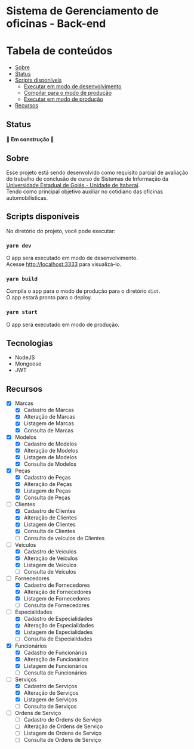 # Sistema de Gerenciamento de oficinas - Back-end

Tabela de conteúdos
=================
<!--ts-->
   * [Sobre](#Sobre)
   * [Status](#Status)
   * [Scripts disponíveis](#Scripts-disponíveis)
      * [Executar em modo de desenvolvimento](#yarn-dev)
      * [Compilar para o modo de produção](#yarn-build)
      * [Executar em modo de produção](#yarn-start)
   * [Recursos](#recursos)
<!--te-->

## Status

#### :construction:  Em construção  :construction:

## Sobre

Esse projeto está sendo desenvolvido como requisito parcial de avaliação do trabalho de conclusão de curso de Sistemas de Informação da [Universidade Estadual de Goiás - Unidade de Itaberaí](http://www.itaberai.ueg.br/).<br/>
Tendo como principal objetivo auxiliar no cotidiano das oficinas automobilísticas.

## Scripts disponíveis

No diretório do projeto, você pode executar:

### `yarn dev`

O app será executado em modo de desenvolvimento.<br />
Acesse [http://localhost:3333](http://localhost:3333) para visualizá-lo.

### `yarn build`

Compila o app para o modo de produção para o diretório `dist`.<br />
O app estará pronto para o deploy.

### `yarn start`

O app será executado em modo de produção.<br />

## Tecnologias

  * NodeJS
  * Mongoose
  * JWT

## Recursos 
  - [X] Marcas
    - [x] Cadastro de Marcas
    - [x] Alteração de Marcas
    - [x] Listagem de Marcas
    - [x] Consulta de Marcas
  - [X] Modelos
    - [x] Cadastro de Modelos
    - [x] Alteração de Modelos
    - [x] Listagem de Modelos
    - [x] Consulta de Modelos
  - [X] Peças
    - [x] Cadastro de Peças
    - [x] Alteração de Peças
    - [x] Listagem de Peças
    - [X] Consulta de Peças
  - [ ] Clientes
    - [x] Cadastro de Clientes
    - [x] Alteração de Clientes
    - [x] Listagem de Clientes
    - [X] Consulta de Clientes
    - [ ] Consulta de veículos de Clientes
  - [ ] Veículos
    - [x] Cadastro de Veículos
    - [x] Alteração de Veículos
    - [x] Listagem de Veículos
    - [ ] Consulta de Veículos
  - [ ] Fornecedores
    - [x] Cadastro de Fornecedores
    - [x] Alteração de Fornecedores
    - [x] Listagem de Fornecedores
    - [ ] Consulta de Fornecedores
  - [ ] Especialidades
    - [x] Cadastro de Especialidades
    - [x] Alteração de Especialidades
    - [x] Listagem de Especialidades
    - [ ] Consulta de Especialidades
  - [X] Funcionários
    - [X] Cadastro de Funcionários
    - [X] Alteração de Funcionários
    - [X] Listagem de Funcionários
    - [ ] Consulta de Funcionários
  - [ ] Serviços
    - [X] Cadastro de Serviços
    - [X] Alteração de Serviços
    - [X] Listagem de Serviços
    - [ ] Consulta de Serviços
  - [ ] Ordens de Serviço
    - [ ] Cadastro de Ordens de Serviço
    - [ ] Alteração de Ordens de Serviço
    - [ ] Listagem de Ordens de Serviço
    - [ ] Consulta de Ordens de Serviço
